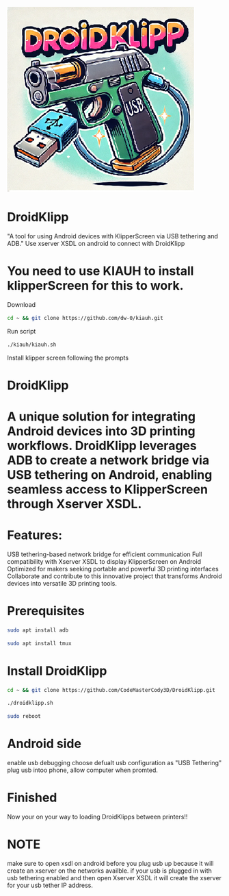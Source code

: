 ![Logo](https://github.com/CodeMasterCody3D/DroidKlipp/blob/main/droidklipplogo.png)

# DroidKlipp
"A tool for using Android devices with KlipperScreen via USB tethering and ADB."   Use xserver XSDL on android to connect with DroidKlipp  

# You need to use KIAUH to install klipperScreen for this to work.

Download
```sh
cd ~ && git clone https://github.com/dw-0/kiauh.git
```
Run script
```sh
./kiauh/kiauh.sh
```
Install klipper screen following the prompts

# DroidKlipp
# A unique solution for integrating Android devices into 3D printing workflows. DroidKlipp leverages ADB to create a network bridge via USB tethering on Android, enabling seamless access to KlipperScreen through Xserver XSDL.

# Features:

USB tethering-based network bridge for efficient communication
Full compatibility with Xserver XSDL to display KlipperScreen on Android
Optimized for makers seeking portable and powerful 3D printing interfaces
Collaborate and contribute to this innovative project that transforms Android devices into versatile 3D printing tools.


# Prerequisites

```sh
sudo apt install adb
```

```sh
sudo apt install tmux
```


# Install DroidKlipp

```sh
cd ~ && git clone https://github.com/CodeMasterCody3D/DroidKlipp.git
```

```sh
./droidklipp.sh
```

```sh
sudo reboot
```

# Android side

enable usb debugging
choose defualt usb configuration as "USB Tethering" 
plug usb intoo phone, allow computer when promted.

# Finished

Now your on your way to loading DroidKlipps between printers!!


# NOTE
make sure to open xsdl on android before you plug usb up because it will create an xserver on the networks availble. if your usb is plugged in with usb tethering enabled and then open Xserver XSDL it will create the xserver for your usb tether IP address.



